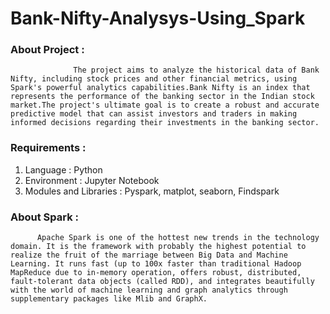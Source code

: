 # Bank-Nifty-Analysys-Using_Spark
### About Project :
                  The project aims to analyze the historical data of Bank Nifty, including stock prices and other financial metrics, using Spark's powerful analytics capabilities.Bank Nifty is an index that represents the performance of the banking sector in the Indian stock market.The project's ultimate goal is to create a robust and accurate predictive model that can assist investors and traders in making informed decisions regarding their investments in the banking sector.
                  
### Requirements :
1. Language                  :   Python
2. Environment               :   Jupyter Notebook
3. Modules and Libraries     :   Pyspark, matplot, seaborn, Findspark

### About Spark :
          Apache Spark is one of the hottest new trends in the technology domain. It is the framework with probably the highest potential to realize the fruit of the marriage between Big Data and Machine Learning. It runs fast (up to 100x faster than traditional Hadoop MapReduce due to in-memory operation, offers robust, distributed, fault-tolerant data objects (called RDD), and integrates beautifully with the world of machine learning and graph analytics through supplementary packages like Mlib and GraphX.
